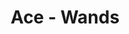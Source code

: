 ---
layout: 'layouts/arcana.html'
title: 'Ace - Wands'
summary: 'A card symbolising disruptive change, endings and transitions.'
displayOrder: 1
card:
    webp: '../images/minor-arcana/wands/1.webp'
    jpg: '../images/minor-arcana/wands/1.jpg'
    alt: 'The Death card. Starry cherry blossoms bloom.'
    
keywords:
    - 'Change'
    - 'Upheaval'
    - 'Transition'
    - 'Endings and beginnings'
    - 'Transformation'
    - 'End of a cycle'
quote: 'They say the best flame burns brightest when circumstances are at their worst.'
quoteby: 'Howls Moving Castle'
---